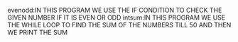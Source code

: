 evenodd:IN THIS PROGRAM WE USE THE IF CONDITION TO CHECK THE GIVEN NUMBER IF IT IS EVEN OR ODD
intsum:IN THIS PROGRAM WE USE THE WHILE LOOP TO FIND THE SUM OF THE NUMBERS TILL 50 AND THEN WE PRINT THE SUM
